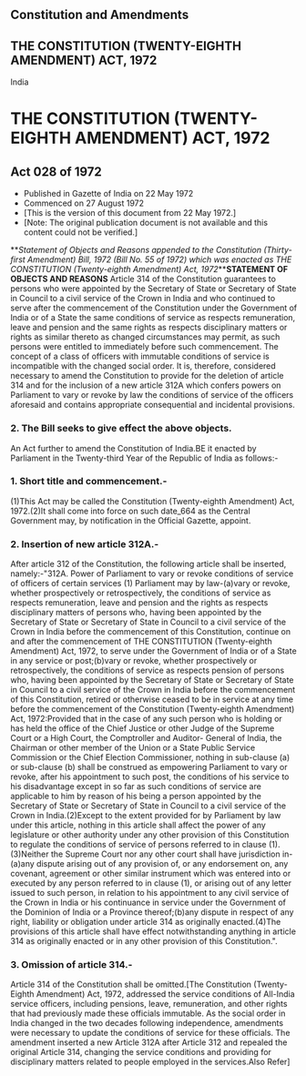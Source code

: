 ## Constitution and Amendments

## THE CONSTITUTION (TWENTY-EIGHTH AMENDMENT) ACT, 1972

India

# THE CONSTITUTION (TWENTY-EIGHTH AMENDMENT) ACT, 1972

## Act 028 of 1972

  * Published in Gazette of India on 22 May 1972 
  * Commenced on 27 August 1972 
  * [This is the version of this document from 22 May 1972.] 
  * [Note: The original publication document is not available and this content could not be verified.] 

**_Statement of Objects and Reasons appended to the Constitution (Thirty-first
Amendment) Bill, 1972 (Bill No. 55 of 1972) which was enacted as THE
CONSTITUTION (Twenty-eighth Amendment) Act, 1972_****STATEMENT OF OBJECTS AND
REASONS** Article 314 of the Constitution guarantees to persons who were
appointed by the Secretary of State or Secretary of State in Council to a
civil service of the Crown in India and who continued to serve after the
commencement of the Constitution under the Government of India or of a State
the same conditions of service as respects remuneration, leave and pension and
the same rights as respects disciplinary matters or rights as similar thereto
as changed circumstances may permit, as such persons were entitled to
immediately before such commencement. The concept of a class of officers with
immutable conditions of service is incompatible with the changed social order.
It is, therefore, considered necessary to amend the Constitution to provide
for the deletion of article 314 and for the inclusion of a new article 312A
which confers powers on Parliament to vary or revoke by law the conditions of
service of the officers aforesaid and contains appropriate consequential and
incidental provisions.

### 2. The Bill seeks to give effect the above objects.

An Act further to amend the Constitution of India.BE it enacted by Parliament
in the Twenty-third Year of the Republic of India as follows:-

### 1. Short title and commencement.-

(1)This Act may be called the Constitution (Twenty-eighth Amendment) Act,
1972.(2)It shall come into force on such date_664 as the Central Government
may, by notification in the Official Gazette, appoint.

### 2\. Insertion of new article 312A.-

After article 312 of the Constitution, the following article shall be
inserted, namely:-"312A. Power of Parliament to vary or revoke conditions of
service of officers of certain services (1) Parliament may by law-(a)vary or
revoke, whether prospectively or retrospectively, the conditions of service as
respects remuneration, leave and pension and the rights as respects
disciplinary matters of persons who, having been appointed by the Secretary of
State or Secretary of State in Council to a civil service of the Crown in
India before the commencement of this Constitution, continue on and after the
commencement of THE CONSTITUTION (Twenty-eighth Amendment) Act, 1972, to serve
under the Government of India or of a State in any service or post;(b)vary or
revoke, whether prospectively or retrospectively, the conditions of service as
respects pension of persons who, having been appointed by the Secretary of
State or Secretary of State in Council to a civil service of the Crown in
India before the commencement of this Constitution, retired or otherwise
ceased to be in service at any time before the commencement of the
Constitution (Twenty-eighth Amendment) Act, 1972:Provided that in the case of
any such person who is holding or has held the office of the Chief Justice or
other Judge of the Supreme Court or a High Court, the Comptroller and Auditor-
General of India, the Chairman or other member of the Union or a State Public
Service Commission or the Chief Election Commissioner, nothing in sub-clause
(a) or sub-clause (b) shall be construed as empowering Parliament to vary or
revoke, after his appointment to such post, the conditions of his service to
his disadvantage except in so far as such conditions of service are applicable
to him by reason of his being a person appointed by the Secretary of State or
Secretary of State in Council to a civil service of the Crown in
India.(2)Except to the extent provided for by Parliament by law under this
article, nothing in this article shall affect the power of any legislature or
other authority under any other provision of this Constitution to regulate the
conditions of service of persons referred to in clause (1).(3)Neither the
Supreme Court nor any other court shall have jurisdiction in-(a)any dispute
arising out of any provision of, or any endorsement on, any covenant,
agreement or other similar instrument which was entered into or executed by
any person referred to in clause (1), or arising out of any letter issued to
such person, in relation to his appointment to any civil service of the Crown
in India or his continuance in service under the Government of the Dominion of
India or a Province thereof;(b)any dispute in respect of any right, liability
or obligation under article 314 as originally enacted.(4)The provisions of
this article shall have effect notwithstanding anything in article 314 as
originally enacted or in any other provision of this Constitution.".

### 3\. Omission of article 314.-

Article 314 of the Constitution shall be omitted.[The Constitution (Twenty-
Eighth Amendment) Act, 1972, addressed the service conditions of All-India
service officers, including pensions, leave, remuneration, and other rights
that had previously made these officials immutable. As the social order in
India changed in the two decades following independence, amendments were
necessary to update the conditions of service for these officials. The
amendment inserted a new Article 312A after Article 312 and repealed the
original Article 314, changing the service conditions and providing for
disciplinary matters related to people employed in the services.Also Refer]

